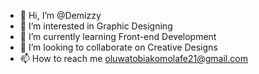 - 👋 Hi, I’m @Demizzy
- 👀 I’m interested in Graphic Designing
- 🌱 I’m currently learning Front-end Development
- 💞️ I’m looking to collaborate on Creative Designs
- 📫 How to reach me oluwatobiakomolafe21@gmail.com

<!---
Demizzy/Demizzy is a ✨ special ✨ repository because its `README.md` (this file) appears on your GitHub profile.
You can click the Preview link to take a look at your changes.
--->
